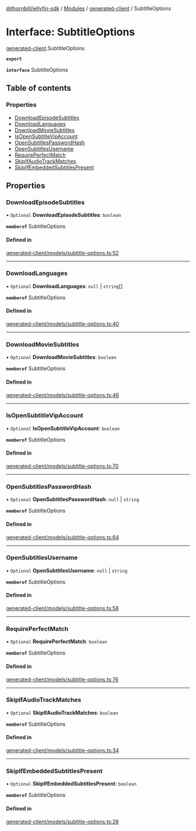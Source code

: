 [@thornbill/jellyfin-sdk](../README.md) / [Modules](../modules.md) / [generated-client](../modules/generated_client.md) / SubtitleOptions

# Interface: SubtitleOptions

[generated-client](../modules/generated_client.md).SubtitleOptions

**`export`**

**`interface`** SubtitleOptions

## Table of contents

### Properties

- [DownloadEpisodeSubtitles](generated_client.SubtitleOptions.md#downloadepisodesubtitles)
- [DownloadLanguages](generated_client.SubtitleOptions.md#downloadlanguages)
- [DownloadMovieSubtitles](generated_client.SubtitleOptions.md#downloadmoviesubtitles)
- [IsOpenSubtitleVipAccount](generated_client.SubtitleOptions.md#isopensubtitlevipaccount)
- [OpenSubtitlesPasswordHash](generated_client.SubtitleOptions.md#opensubtitlespasswordhash)
- [OpenSubtitlesUsername](generated_client.SubtitleOptions.md#opensubtitlesusername)
- [RequirePerfectMatch](generated_client.SubtitleOptions.md#requireperfectmatch)
- [SkipIfAudioTrackMatches](generated_client.SubtitleOptions.md#skipifaudiotrackmatches)
- [SkipIfEmbeddedSubtitlesPresent](generated_client.SubtitleOptions.md#skipifembeddedsubtitlespresent)

## Properties

### DownloadEpisodeSubtitles

• `Optional` **DownloadEpisodeSubtitles**: `boolean`

**`memberof`** SubtitleOptions

#### Defined in

[generated-client/models/subtitle-options.ts:52](https://github.com/thornbill/jellyfin-sdk-typescript/blob/3ae780a/src/generated-client/models/subtitle-options.ts#L52)

___

### DownloadLanguages

• `Optional` **DownloadLanguages**: ``null`` \| `string`[]

**`memberof`** SubtitleOptions

#### Defined in

[generated-client/models/subtitle-options.ts:40](https://github.com/thornbill/jellyfin-sdk-typescript/blob/3ae780a/src/generated-client/models/subtitle-options.ts#L40)

___

### DownloadMovieSubtitles

• `Optional` **DownloadMovieSubtitles**: `boolean`

**`memberof`** SubtitleOptions

#### Defined in

[generated-client/models/subtitle-options.ts:46](https://github.com/thornbill/jellyfin-sdk-typescript/blob/3ae780a/src/generated-client/models/subtitle-options.ts#L46)

___

### IsOpenSubtitleVipAccount

• `Optional` **IsOpenSubtitleVipAccount**: `boolean`

**`memberof`** SubtitleOptions

#### Defined in

[generated-client/models/subtitle-options.ts:70](https://github.com/thornbill/jellyfin-sdk-typescript/blob/3ae780a/src/generated-client/models/subtitle-options.ts#L70)

___

### OpenSubtitlesPasswordHash

• `Optional` **OpenSubtitlesPasswordHash**: ``null`` \| `string`

**`memberof`** SubtitleOptions

#### Defined in

[generated-client/models/subtitle-options.ts:64](https://github.com/thornbill/jellyfin-sdk-typescript/blob/3ae780a/src/generated-client/models/subtitle-options.ts#L64)

___

### OpenSubtitlesUsername

• `Optional` **OpenSubtitlesUsername**: ``null`` \| `string`

**`memberof`** SubtitleOptions

#### Defined in

[generated-client/models/subtitle-options.ts:58](https://github.com/thornbill/jellyfin-sdk-typescript/blob/3ae780a/src/generated-client/models/subtitle-options.ts#L58)

___

### RequirePerfectMatch

• `Optional` **RequirePerfectMatch**: `boolean`

**`memberof`** SubtitleOptions

#### Defined in

[generated-client/models/subtitle-options.ts:76](https://github.com/thornbill/jellyfin-sdk-typescript/blob/3ae780a/src/generated-client/models/subtitle-options.ts#L76)

___

### SkipIfAudioTrackMatches

• `Optional` **SkipIfAudioTrackMatches**: `boolean`

**`memberof`** SubtitleOptions

#### Defined in

[generated-client/models/subtitle-options.ts:34](https://github.com/thornbill/jellyfin-sdk-typescript/blob/3ae780a/src/generated-client/models/subtitle-options.ts#L34)

___

### SkipIfEmbeddedSubtitlesPresent

• `Optional` **SkipIfEmbeddedSubtitlesPresent**: `boolean`

**`memberof`** SubtitleOptions

#### Defined in

[generated-client/models/subtitle-options.ts:28](https://github.com/thornbill/jellyfin-sdk-typescript/blob/3ae780a/src/generated-client/models/subtitle-options.ts#L28)
